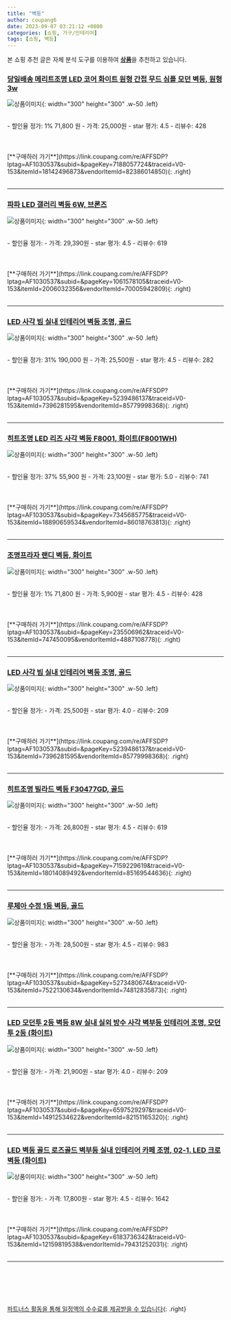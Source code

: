 ```yaml
---
title: "벽등"
author: coupang6
date: 2023-09-07 03:21:12 +0800
categories: [쇼핑, 가구/인테리어]
tags: [쇼핑, 벽등]
---
```


본 쇼핑 추천 글은 자체 분석 도구를 이용하여 [**상품**](https://link.coupang.com/a/bao1ui)을 추천하고 있습니다.

### [당일배송 메리트조명 LED 코어 화이트 원형 간접 무드 심플 모던 벽등, 원형 3w](https://link.coupang.com/re/AFFSDP?lptag=AF1030537&subid=&pageKey=7188057724&traceid=V0-153&itemId=18142496873&vendorItemId=82386014850)

![상품이미지](https://thumbnail6.coupangcdn.com/thumbnails/remote/230x230ex/image/vendor_inventory/ffa0/5e9cbe274bc6241b8f89ccb53c3dac65eb7258a459f066d229af5e39644c.jpg){: width="300" height="300" .w-50 .left}


<br>
- 할인율 정가: 1%  71,800   원
- 가격: 25,000원
- star 평가: 4.5
- 리뷰수: 428
<br>
<br>
<br>
<br>
[**구매하러 가기**](https://link.coupang.com/re/AFFSDP?lptag=AF1030537&subid=&pageKey=7188057724&traceid=V0-153&itemId=18142496873&vendorItemId=82386014850){: .right}
<br>
<br>

---

### [파파 LED 갤러리 벽등 6W, 브론즈](https://link.coupang.com/re/AFFSDP?lptag=AF1030537&subid=&pageKey=1061578105&traceid=V0-153&itemId=2006032356&vendorItemId=70005942809)

![상품이미지](https://thumbnail7.coupangcdn.com/thumbnails/remote/230x230ex/image/retail/images/2019/12/04/17/0/245a26f3-7066-49ae-bdb1-20a1d8c8be35.jpg){: width="300" height="300" .w-50 .left}


<br>
- 할인율 정가: 
- 가격: 29,390원
- star 평가: 4.5
- 리뷰수: 619
<br>
<br>
<br>
<br>
[**구매하러 가기**](https://link.coupang.com/re/AFFSDP?lptag=AF1030537&subid=&pageKey=1061578105&traceid=V0-153&itemId=2006032356&vendorItemId=70005942809){: .right}
<br>
<br>

---

### [LED 사각 빔 실내 인테리어 벽등 조명, 골드](https://link.coupang.com/re/AFFSDP?lptag=AF1030537&subid=&pageKey=5239486137&traceid=V0-153&itemId=7396281595&vendorItemId=85779998368)

![상품이미지](https://thumbnail6.coupangcdn.com/thumbnails/remote/230x230ex/image/vendor_inventory/9a64/2bce175171b5e97846e0d10ee3b1bf16ce85b5a3712390f00fca6fc3b391.jpg){: width="300" height="300" .w-50 .left}


<br>
- 할인율 정가: 31%  190,000   원
- 가격: 25,500원
- star 평가: 4.5
- 리뷰수: 282
<br>
<br>
<br>
<br>
[**구매하러 가기**](https://link.coupang.com/re/AFFSDP?lptag=AF1030537&subid=&pageKey=5239486137&traceid=V0-153&itemId=7396281595&vendorItemId=85779998368){: .right}
<br>
<br>

---

### [히트조명 LED 리즈 사각 벽등 F8001, 화이트(F8001WH)](https://link.coupang.com/re/AFFSDP?lptag=AF1030537&subid=&pageKey=7345685775&traceid=V0-153&itemId=18890659534&vendorItemId=86018763813)

![상품이미지](https://thumbnail8.coupangcdn.com/thumbnails/remote/230x230ex/image/rs_quotation_api/du1edyzg/f2516e519a4a4d4dabea49da076e3dac.jpg){: width="300" height="300" .w-50 .left}


<br>
- 할인율 정가: 37%  55,900   원
- 가격: 23,100원
- star 평가: 5.0
- 리뷰수: 741
<br>
<br>
<br>
<br>
[**구매하러 가기**](https://link.coupang.com/re/AFFSDP?lptag=AF1030537&subid=&pageKey=7345685775&traceid=V0-153&itemId=18890659534&vendorItemId=86018763813){: .right}
<br>
<br>

---

### [조명프라자 랜디 벽등, 화이트](https://link.coupang.com/re/AFFSDP?lptag=AF1030537&subid=&pageKey=235506962&traceid=V0-153&itemId=747450095&vendorItemId=4887108778)

![상품이미지](https://thumbnail9.coupangcdn.com/thumbnails/remote/230x230ex/image/vendor_inventory/554b/ab604396ad71c5e655fb9a89529667364e2166c3a53d62feadabfdd27814.jpg){: width="300" height="300" .w-50 .left}


<br>
- 할인율 정가: 1%  71,800   원
- 가격: 5,900원
- star 평가: 4.5
- 리뷰수: 428
<br>
<br>
<br>
<br>
[**구매하러 가기**](https://link.coupang.com/re/AFFSDP?lptag=AF1030537&subid=&pageKey=235506962&traceid=V0-153&itemId=747450095&vendorItemId=4887108778){: .right}
<br>
<br>

---

### [LED 사각 빔 실내 인테리어 벽등 조명, 골드](https://link.coupang.com/re/AFFSDP?lptag=AF1030537&subid=&pageKey=5239486137&traceid=V0-153&itemId=7396281595&vendorItemId=85779998368)

![상품이미지](https://thumbnail6.coupangcdn.com/thumbnails/remote/230x230ex/image/vendor_inventory/9a64/2bce175171b5e97846e0d10ee3b1bf16ce85b5a3712390f00fca6fc3b391.jpg){: width="300" height="300" .w-50 .left}


<br>
- 할인율 정가: 
- 가격: 25,500원
- star 평가: 4.0
- 리뷰수: 209
<br>
<br>
<br>
<br>
[**구매하러 가기**](https://link.coupang.com/re/AFFSDP?lptag=AF1030537&subid=&pageKey=5239486137&traceid=V0-153&itemId=7396281595&vendorItemId=85779998368){: .right}
<br>
<br>

---

### [히트조명 빌라드 벽등 F30477GD, 골드](https://link.coupang.com/re/AFFSDP?lptag=AF1030537&subid=&pageKey=7159229619&traceid=V0-153&itemId=18014089492&vendorItemId=85169544636)

![상품이미지](https://thumbnail10.coupangcdn.com/thumbnails/remote/230x230ex/image/rs_quotation_api/iordkijk/a189bba85388411486cd9e624f97dccc.jpg){: width="300" height="300" .w-50 .left}


<br>
- 할인율 정가: 
- 가격: 26,800원
- star 평가: 4.5
- 리뷰수: 619
<br>
<br>
<br>
<br>
[**구매하러 가기**](https://link.coupang.com/re/AFFSDP?lptag=AF1030537&subid=&pageKey=7159229619&traceid=V0-153&itemId=18014089492&vendorItemId=85169544636){: .right}
<br>
<br>

---

### [루체아 수정 1등 벽등, 골드](https://link.coupang.com/re/AFFSDP?lptag=AF1030537&subid=&pageKey=5273480674&traceid=V0-153&itemId=7522130634&vendorItemId=74812835873)

![상품이미지](https://thumbnail6.coupangcdn.com/thumbnails/remote/230x230ex/image/rs_quotation_api/1tkmgqgr/9425feb62ed244b5a7be6cf2ee0dffb9.jpg){: width="300" height="300" .w-50 .left}


<br>
- 할인율 정가: 
- 가격: 28,500원
- star 평가: 4.5
- 리뷰수: 983
<br>
<br>
<br>
<br>
[**구매하러 가기**](https://link.coupang.com/re/AFFSDP?lptag=AF1030537&subid=&pageKey=5273480674&traceid=V0-153&itemId=7522130634&vendorItemId=74812835873){: .right}
<br>
<br>

---

### [LED 모던투 2등 벽등 8W 실내 실외 방수 사각 벽부등 인테리어 조명, 모던투 2등 (화이트)](https://link.coupang.com/re/AFFSDP?lptag=AF1030537&subid=&pageKey=6597529297&traceid=V0-153&itemId=14912534622&vendorItemId=82151165320)

![상품이미지](https://thumbnail9.coupangcdn.com/thumbnails/remote/230x230ex/image/vendor_inventory/b962/db542cd0467b405e0e678977444442b67feb8e82c3204dc278d127b555e4.jpg){: width="300" height="300" .w-50 .left}


<br>
- 할인율 정가: 
- 가격: 21,900원
- star 평가: 4.0
- 리뷰수: 209
<br>
<br>
<br>
<br>
[**구매하러 가기**](https://link.coupang.com/re/AFFSDP?lptag=AF1030537&subid=&pageKey=6597529297&traceid=V0-153&itemId=14912534622&vendorItemId=82151165320){: .right}
<br>
<br>

---

### [LED 벽등 골드 로즈골드 벽부등 실내 인테리어 카페 조명, 02-1. LED 크로 벽등 (화이트)](https://link.coupang.com/re/AFFSDP?lptag=AF1030537&subid=&pageKey=6183736342&traceid=V0-153&itemId=12159819538&vendorItemId=79431252031)

![상품이미지](https://thumbnail10.coupangcdn.com/thumbnails/remote/230x230ex/image/vendor_inventory/f896/3c605ba0b1d3ebd9f03f4afb78bb4976e96f3595f3f85654a88784f6025b.jpg){: width="300" height="300" .w-50 .left}


<br>
- 할인율 정가: 
- 가격: 17,800원
- star 평가: 4.5
- 리뷰수: 1642
<br>
<br>
<br>
<br>
[**구매하러 가기**](https://link.coupang.com/re/AFFSDP?lptag=AF1030537&subid=&pageKey=6183736342&traceid=V0-153&itemId=12159819538&vendorItemId=79431252031){: .right}
<br>
<br>

---
<br><br><br><br><br> [파트너스 활동을 통해 일정액의 수수료를 제공받을 수 있습니다](https://link.coupang.com/a/bao1ui){: .right}